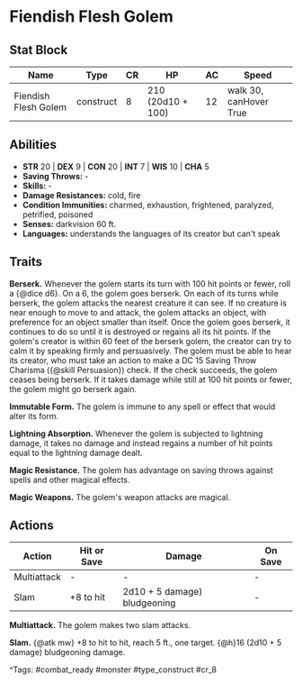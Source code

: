 # Fiendish Flesh Golem

## Stat Block

| Name | Type | CR | HP | AC | Speed |
|------|------|----|----|----|-------|
| Fiendish Flesh Golem | construct | 8 | 210 (20d10 + 100) | 12 | walk 30, canHover True |

## Abilities

- **STR** 20 | **DEX** 9 | **CON** 20 | **INT** 7 | **WIS** 10 | **CHA** 5
- **Saving Throws:** -  
- **Skills:** -  
- **Damage Resistances:** cold, fire  
- **Condition Immunities:** charmed, exhaustion, frightened, paralyzed, petrified, poisoned  
- **Senses:** darkvision 60 ft.  
- **Languages:** understands the languages of its creator but can't speak

## Traits

**Berserk.** Whenever the golem starts its turn with 100 hit points or fewer, roll a {@dice d6}. On a 6, the golem goes berserk. On each of its turns while berserk, the golem attacks the nearest creature it can see. If no creature is near enough to move to and attack, the golem attacks an object, with preference for an object smaller than itself. Once the golem goes berserk, it continues to do so until it is destroyed or regains all its hit points. If the golem's creator is within 60 feet of the berserk golem, the creator can try to calm it by speaking firmly and persuasively. The golem must be able to hear its creator, who must take an action to make a DC 15 Saving Throw Charisma ({@skill Persuasion}) check. If the check succeeds, the golem ceases being berserk. If it takes damage while still at 100 hit points or fewer, the golem might go berserk again.

**Immutable Form.** The golem is immune to any spell or effect that would alter its form.

**Lightning Absorption.** Whenever the golem is subjected to lightning damage, it takes no damage and instead regains a number of hit points equal to the lightning damage dealt.

**Magic Resistance.** The golem has advantage on saving throws against spells and other magical effects.

**Magic Weapons.** The golem's weapon attacks are magical.


## Actions

| Action | Hit or Save | Damage | On Save |
|--------|--------------|--------|----------|
| Multiattack | - | - | - |
| Slam | +8 to hit | 2d10 + 5 damage) bludgeoning | - |

**Multiattack.** The golem makes two slam attacks.

**Slam.** {@atk mw} +8 to hit to hit, reach 5 ft., one target. {@h}16 (2d10 + 5 damage) bludgeoning damage.


^Tags: #combat_ready #monster #type_construct #cr_8